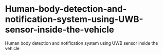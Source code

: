 # Human-body-detection-and-notification-system-using-UWB-sensor-inside-the-vehicle
Human body detection and notification system using UWB sensor inside the vehicle
